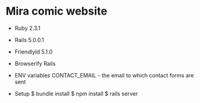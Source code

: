 # Mira comic website

* Ruby 2.3.1

* Rails 5.0.0.1

* FriendlyId 5.1.0

* Browserify Rails

* ENV variables
CONTACT_EMAIL - the email to which contact forms are sent

* Setup
$ bundle install
$ npm install
$ rails server
